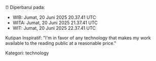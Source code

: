 ⏰ Diperbarui pada:
- WIB: Jumat, 20 Juni 2025 20.37.41 UTC
- WITA: Jumat, 20 Juni 2025 21.37.41 UTC
- WIT: Jumat, 20 Juni 2025 22.37.41 UTC

Kutipan Inspiratif:
"I'm in favor of any technology that makes my work available to the reading public at a reasonable price."


Kategori: technology

